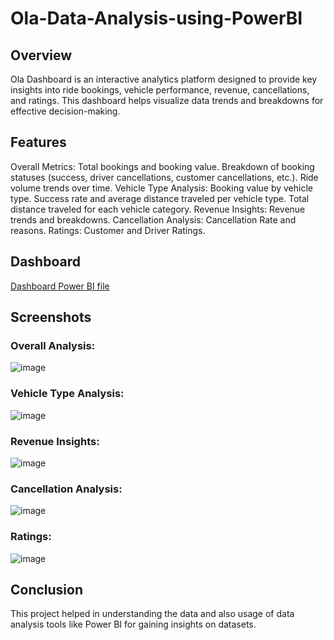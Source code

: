 # Ola-Data-Analysis-using-PowerBI
## Overview
Ola Dashboard is an interactive analytics platform designed to provide key insights into ride bookings, vehicle performance, revenue, cancellations, and ratings. This dashboard helps visualize data trends and breakdowns for effective decision-making.

## Features
Overall Metrics:
Total bookings and booking value.
Breakdown of booking statuses (success, driver cancellations, customer cancellations, etc.).
Ride volume trends over time.
Vehicle Type Analysis:
Booking value by vehicle type.
Success rate and average distance traveled per vehicle type.
Total distance traveled for each vehicle category.
Revenue Insights:
Revenue trends and breakdowns.
Cancellation Analysis:
Cancellation Rate and reasons.
Ratings:
Customer and Driver Ratings.

## Dashboard
[Dashboard Power BI file]()

## Screenshots
### Overall Analysis:

![image](https://github.com/user-attachments/assets/9600824a-5411-4a65-9934-678c618d303d)

### Vehicle Type Analysis:

![image](https://github.com/user-attachments/assets/526befaa-8786-4f04-820c-26d70b2501e2)

### Revenue Insights:

![image](https://github.com/user-attachments/assets/1ef70665-fe07-4ec9-961b-101c80385a96)

### Cancellation Analysis:

![image](https://github.com/user-attachments/assets/7575ad02-735c-4e7f-979c-22c4994d27a8)

### Ratings:

![image](https://github.com/user-attachments/assets/3c802382-de94-4a9d-9dc3-c72875fcec5e)

## Conclusion
This project helped in understanding the data and also usage of data analysis tools like Power BI for gaining insights on datasets.
